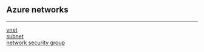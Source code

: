 ## Azure networks
---
[vnet](azure-vnet.md)  
[subnet](azure-subnet.md)  
[network security group](azure-nsg.md)  
